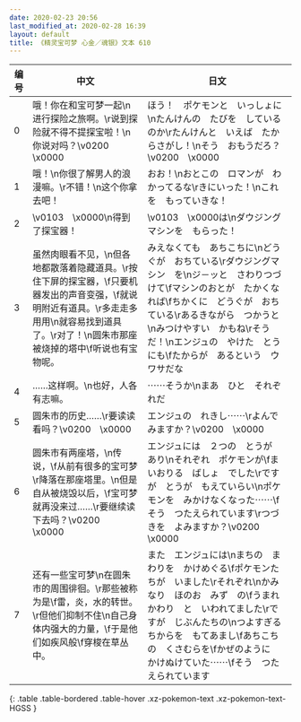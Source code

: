 ```yaml
---
date: 2020-02-23 20:56
last_modified_at: 2020-02-28 16:39
layout: default
title: 《精灵宝可梦 心金／魂银》文本 610
---
```

| 编号 | 中文 | 日文 |
| ---- | ---- | ---- |
| 0 | 哦！你在和宝可梦一起\n进行探险之旅啊。\r说到探险就不得不提探宝啦！\n你说对吗？\v0200　\x0000 | ほう！　ポケモンと　いっしょに\nたんけんの　たびを　しているのか\rたんけんと　いえば　たからさがし！\nそう　おもうだろ？\v0200　\x0000 |
| 1 | 哦！\n你很了解男人的浪漫嘛。\r不错！\n这个你拿去吧！ | おお！\nおとこの　ロマンが　わかってるな\rきにいった！\nこれを　もっていきな！ |
| 2 | \v0103　\x0000\n得到了探宝器！ | \v0103　\x0000は\nダウジングマシンを　もらった！ |
| 3 | 虽然肉眼看不见，\n但各地都散落着隐藏道具。\r按住下屏的探宝器，\f只要机器发出的声音变强，\f就说明附近有道具。\r多走走多用用\n就容易找到道具了。\r对了！\n圆朱市那座被烧掉的塔中\f听说也有宝物呢。 | みえなくても　あちこちに\nどうぐが　おちている\rダウジングマシン　を\nジ－ッと　さわりつづけて\fマシンのおとが　たかくなれば\fちかくに　どうぐが　おちている\rあるきながら　つかうと\nみつけやすい　かもね\rそうだ！\nエンジュの　やけた　とう　にも\fたからが　あるという　ウワサだな |
| 4 | ……这样啊。\n也好，人各有志嘛。 | ⋯⋯そうか\nまあ　ひと　それぞれだ |
| 5 | 圆朱市的历史……\r要读读看吗？\v0200　\x0000 | エンジュの　れきし⋯⋯\rよんでみますか？\v0200　\x0000 |
| 6 | 圆朱市有两座塔，\n传说，\f从前有很多的宝可梦\r降落在那座塔里。\n但是自从被烧毁以后，\f宝可梦就再没来过……\r要继续读下去吗？\v0200　\x0000 | エンジュには　２つの　とうが　あり\nそれぞれ　ポケモンが\fまいおりる　ばしょ　でした\rですが　とうが　もえていらい\nポケモンを　みかけなくなった⋯⋯\fそう　つたえられています\rつづきを　よみますか？\v0200　\x0000 |
| 7 | 还有一些宝可梦\n在圆朱市的周围徘徊。\r那些被称为是\f雷，炎，水的转世。\r但他们抑制不住\n自己身体内强大的力量，\f于是他们如疾风般\f穿梭在草丛中。 | また　エンジュには\nまちの　まわりを　かけめぐる\fポケモンたちが　いました\rそれぞれ\nかみなり　ほのお　みず　の\fうまれかわり　と　いわれてました\rですが　じぶんたちの\nつよすぎる　ちからを　もてあまし\fあちこちの　くさむらを\fかぜのように　かけぬけていた⋯⋯\fそう　つたえられています |
{: .table .table-bordered .table-hover .xz-pokemon-text .xz-pokemon-text-HGSS }